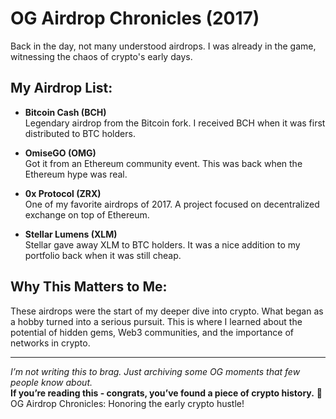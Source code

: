 # OG Airdrop Chronicles (2017)

Back in the day, not many understood airdrops. I was already in the game, witnessing the chaos of crypto's early days.

## My Airdrop List:

- **Bitcoin Cash (BCH)**  
  Legendary airdrop from the Bitcoin fork. I received BCH when it was first distributed to BTC holders.

- **OmiseGO (OMG)**  
  Got it from an Ethereum community event. This was back when the Ethereum hype was real.

- **0x Protocol (ZRX)**  
  One of my favorite airdrops of 2017. A project focused on decentralized exchange on top of Ethereum.

- **Stellar Lumens (XLM)**  
  Stellar gave away XLM to BTC holders. It was a nice addition to my portfolio back when it was still cheap.

## Why This Matters to Me:
These airdrops were the start of my deeper dive into crypto. What began as a hobby turned into a serious pursuit. This is where I learned about the potential of hidden gems, Web3 communities, and the importance of networks in crypto.

---

_I’m not writing this to brag. Just archiving some OG moments that few people know about._  
**If you’re reading this - congrats, you’ve found a piece of crypto history.**
🌟 OG Airdrop Chronicles: Honoring the early crypto hustle!

